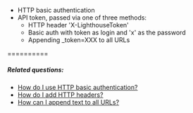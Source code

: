 - HTTP basic authentication
- API token, passed via one of three methods:
    - HTTP header 'X-LighthouseToken'
    - Basic auth with token as login and 'x' as the password
    - Appending _token=XXX to all URLs

==========

##### Related questions:
- [How do I use HTTP basic authentication?](/topics#http-basic-authentication)
- [How do I add HTTP headers?](/topics#http-headers)
- [How can I append text to all URLs?](/topics#appending-text-to-urls)